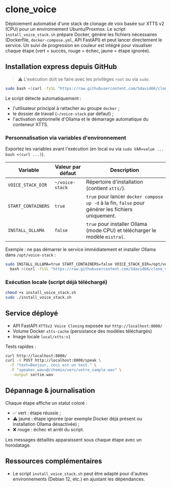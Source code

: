 # clone_voice

Déploiement automatisé d'une stack de clonage de voix basée sur XTTS v2 (CPU) pour un environnement Ubuntu/Proxmox.
Le script `install_voice_stack.sh` prépare Docker, génère les fichiers nécessaires (Dockerfile, `docker-compose.yml`, API FastAPI) et peut lancer directement le service.
Un suivi de progression en couleur est intégré pour visualiser chaque étape (vert = succès, rouge = échec, jaune = étape ignorée).

## Installation express depuis GitHub

> ⚠️ L'exécution doit se faire avec les privilèges `root` ou via `sudo`.

```bash
sudo bash <(curl -fsSL "https://raw.githubusercontent.com/Sdavid66/clone_voice/HEAD/install_voice_stack.sh?nocache=$(date +%s)")
```

Le script détecte automatiquement :
- l'utilisateur principal à rattacher au groupe `docker` ;
- le dossier de travail (`~/voice-stack` par défaut) ;
- l'activation optionnelle d'Ollama et le démarrage automatique du conteneur XTTS.

### Personnalisation via variables d'environnement

Exportez les variables avant l'exécution (en local ou via `sudo VAR=value ... bash <(curl ...)`).

| Variable | Valeur par défaut | Description |
| --- | --- | --- |
| `VOICE_STACK_DIR` | `~/voice-stack` | Répertoire d'installation (contient `xtts/`). |
| `START_CONTAINERS` | `true` | `true` pour lancer `docker compose up -d` à la fin, `false` pour générer les fichiers uniquement. |
| `INSTALL_OLLAMA` | `false` | `true` pour installer Ollama (mode CPU) et télécharger le modèle `mistral`. |

Exemple : ne pas démarrer le service immédiatement et installer Ollama dans `/opt/voice-stack` :

```bash
sudo INSTALL_OLLAMA=true START_CONTAINERS=false VOICE_STACK_DIR=/opt/voice-stack \
  bash <(curl -fsSL "https://raw.githubusercontent.com/Sdavid66/clone_voice/HEAD/install_voice_stack.sh?nocache=$(date +%s)")
```

### Exécution locale (script déjà téléchargé)

```bash
chmod +x install_voice_stack.sh
sudo ./install_voice_stack.sh
```

## Service déployé

- API FastAPI `XTTSv2 Voice Cloning` exposée sur `http://localhost:8000/`
- Volume Docker `xtts-cache` (persistance des modèles téléchargés)
- Image locale `local/xtts:v1`

Tests rapides :

```bash
curl http://localhost:8000/
curl -X POST http://localhost:8000/speak \
  -F "text=Bonjour, ceci est un test." \
  -F "speaker_wav=@/chemin/vers/votre_sample.wav" \
  --output sortie.wav
```

## Dépannage & journalisation

Chaque étape affiche un statut coloré :
- ✅ vert : étape réussie ;
- ⚠️ jaune : étape ignorée (par exemple Docker déjà présent ou installation Ollama désactivée) ;
- ❌ rouge : échec et arrêt du script.

Les messages détaillés apparaissent sous chaque étape avec un horodatage.

## Ressources complémentaires

- Le script `install_voice_stack.sh` peut être adapté pour d'autres environnements (Debian 12, etc.) en ajustant les dépendances.
